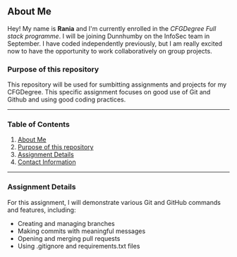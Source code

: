 ## About Me
Hey! My name is **Rania** and I'm currently enrolled in the _CFGDegree Full stack programme_. I will be joining Dunnhumby on the InfoSec team in September. I have coded independently previously, but I am really excited now to have the opportunity to work collaboratively on group projects.

### Purpose of this repository
This repository will be used for sumbitting assignments and projects for my CFGDegree. This specific assignment focuses on good use of Git and Github and using good coding practices.

---

### Table of Contents
1. [About Me](#about-me)
2. [Purpose of this repository](#purpose-of-this-repository)
3. [Assignment Details](#assignment-details)
4. [Contact Information](#contact-information)

---

### Assignment Details
For this assignment, I will demonstrate various Git and GitHub commands and features, including:
- Creating and managing branches
- Making commits with meaningful messages
- Opening and merging pull requests
- Using .gitignore and requirements.txt files
